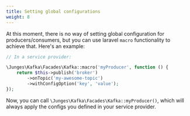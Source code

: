 ```yaml
---
title: Setting global configurations
weight: 8
---
```


At this moment, there is no way of setting global configuration for producers/consumers, but you can use laravel `macro` functionality
to achieve that. Here's an example:


```php
// In a service provider:

\Junges\Kafka\Facades\Kafka::macro('myProducer', function () {
    return $this->publish('broker')
        ->onTopic('my-awesome-topic')
        ->withConfigOption('key', 'value');
});
```

Now, you can call `\Junges\Kafka\Facades\Kafka::myProducer()`, which will always apply the configs you defined in your service provider.
